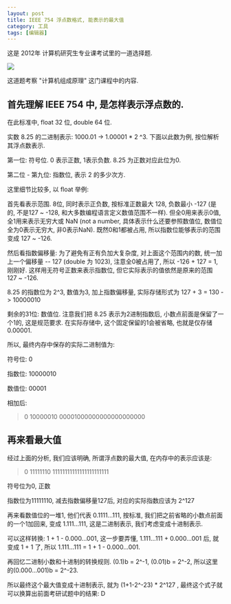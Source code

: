 ```yaml
---
layout: post
title: IEEE 754 浮点数格式, 能表示的最大值
category: 工具
tags: [编辑器]
---
```

这是 2012年 计算机研究生专业课考试里的一道选择题.

![](http://i2.buimg.com/567571/16c58dc36174da43.png)

这道题考察 "计算机组成原理" 这门课程中的内容.

## 首先理解 IEEE 754 中, 是怎样表示浮点数的.

在此标准中, float 32 位, double 64 位.

实数 8.25 的二进制表示: 1000.01 -> 1.00001 * 2 ^3. 下面以此数为例, 按位解析其浮点数表示.

第一位: 符号位. 0 表示正数, 1表示负数. 8.25 为正数对应此位为0.

第二位 - 第九位: 指数位, 表示 2 的多少次方.

这里细节比较多, 以 float 举例:

首先看表示范围. 8位, 同时表示正负数, 按标准正数最大 128, 负数最小 -127 (是的, 不是127 ~ -128, 和大多数编程语言定义数值范围不一样). 但全0用来表示0值, 全1用来表示无穷大或 NaN (not a number, 具体表示什么还要参照数值位, 数值位全为0表示无穷大, 非0表示NaN). 既然0和1都被占用, 所以指数位能够表示的范围变成 127 ~ -126.

然后看指数偏移量: 为了避免有正有负加大复杂度, 对上面这个范围内的数, 统一加上一个偏移量 -- 127 (double 为 1023), 注意全0被占用了, 所以 -126 + 127 = 1, 刚刚好. 这样用无符号正数来表示指数位, 但它实际表示的值依然是原来的范围 127 ~ -126.

8.25 的指数位为 2^3, 数值为3, 加上指数偏移量, 实际存储形式为 127 + 3 = 130 -> 10000010

剩余的31位: 数值位. 注意我们把 8.25 表示为2进制指数后, 小数点前面是保留了一个1的, 这是规范要求. 在实际存储中, 这个固定保留的1会被省略, 也就是仅存储 0.00001.

所以, 最终内存中保存的实际二进制值为:

符号位: 0

指数位: 10000010

数值位: 00001

相加后:
> 0 10000010 00001000000000000000000

## 再来看最大值

经过上面的分析, 我们应该明确, 所谓浮点数的最大值, 在内存中的表示应该是:

> 0 11111110 11111111111111111111111

符号位为0, 正数

指数位为11111110, 减去指数偏移量127后, 对应的实际指数应该为 2^127

再来看数值位的一堆1, 他们代表 0.1111...111, 按标准, 我们把之前省略的小数点前面的一个1加回来, 变成 1.111...111, 这是二进制表示, 我们考虑变成十进制表示.

可以这样转换: 1 + 1 - 0.000...001, 这一步要弄懂, 1.111...111 + 0.000...001 后, 就变成 1 + 1 了, 所以 1.111...111 = 1 + 1 - 0.000...001.

再回忆二进制小数和十进制的转换规则. (0.1)b = 2^-1, (0.01)b = 2^-2, 所以这里的(0.000...001)b = 2^-23.

所以最终这个最大值变成十进制表示, 就为 (1+1-2^-23) * 2^127 , 最终这个式子就可以换算出前面考研试题中的结果: D

